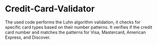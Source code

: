 # Credit-Card-Validator
 The used code performs the Luhn algorithm validation, it checks for specific card types based on their number patterns. It verifies if the credit card number and matches the patterns for Visa, Mastercard, American Express, and Discover.
